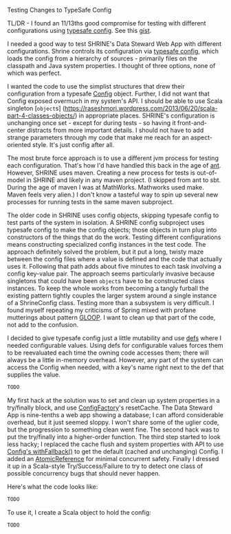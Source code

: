Testing Changes to TypeSafe Config

TL/DR - I found an 11/13ths good compromise for testing with different configurations using [typesafe config](https://github.com/typesafehub/config). See this [gist](https://gist.github.com/dwalend/5a193daa24af8dbfbdc5).

I needed a good way to test SHRINE's Data Steward Web App with different configurations. Shrine controls its configuration via [typesafe config](https://github.com/typesafehub/config), which loads the config from a hierarchy of sources - primarily files on the classpath and Java system properties. I thought of three options, none of which was perfect.

I wanted the code to use the simplist structures that drew their configuration from a typesafe [Config](https://github.com/typesafehub/config/blob/master/config/src/main/java/com/typesafe/config/Config.java) object. Further, I did not want that Config exposed overmuch in my system's API. I should be able to use Scala singleton [```object```s] (https://raseshmori.wordpress.com/2013/06/20/scala-part-4-classes-objects/) in appropriate places. SHRINE's configuration is unchanging once set - except for during tests - so having it front-and-center distracts from more important details. I should not have to add strange parameters through my code that make me reach for an aspect-oriented style. It's just config after all.

The most brute force approach is to use a different jvm process for testing each configuration. That's how I'd have handled this back in the age of [ant](http://zeroturnaround.com/rebellabs/java-build-tools-part-2-a-decision-makers-comparison-of-maven-gradle-and-ant-ivy/). However, SHRINE uses maven. Creating a new process for tests is out-of-model in SHRINE and likely in any maven project. (I skipped from ant to sbt. During the age of maven I was at MathWorks. Mathworks used make. Maven feels very alien.) I don't know a tasteful way to spin up several new processes for running tests in the same maven subproject.

The older code in SHRINE uses config objects, skipping typesafe config to test parts of the system in isolation. A SHRINE config subproject uses typesafe config to make the config objects; those objects in turn plug into constructors of the things that do the work. Testing different configurations means constructing specialized config instances in the test code. The approach definitely solved the problem, but it put a long, twisty maze between the config files where a value is defined and the code that actually uses it. Following that path adds about five minutes to each task involving a config key-value pair. The approach seems particularly invasive because singletons that could have been ```object```s have to be constructed class instances. To keep the whole works from becoming a tangly furball the existing pattern tightly couples the larger system around a single instance of a ShrineConfig class. Testing more than a subsystem is very difficult. I found myself repeating my criticisms of Spring mixed with profane mutterings about pattern [GLOOP](TODO). I want to clean up that part of the code, not add to the confusion.

I decided to give typesafe config just a little mutability and use [defs](TODO) where I needed configurable values. Using defs for configurable values forces them to be reevaluated each time the owning code accesses them; there will always be a little in-memory overhead. However, any part of the system can access the Config when needed, with a key's name right next to the def that supplies the value. 

```Scala
TODO
```

My first hack at the solution was to set and clean up system properties in a try/finally block, and use [ConfigFactory](https://github.com/typesafehub/config/blob/master/config/src/main/java/com/typesafe/config/ConfigFactory.java)'s resetCache. The Data Steward App is nine-tenths a web app showing a database; I can afford considerable overhead, but it just seemed sloppy. I won't share some of the uglier code, but the progression to something clean went fine. The second hack was to put the try/finally into a higher-order function. The third step started to look less hacky; I replaced the cache flush and system properties with API to use [Config's withFallback()](https://github.com/typesafehub/config#merging-config-trees) to get the default (cached and unchanging) Config. I added an [AtomicReference](TODO) for minimal concurrent safety. Finally I dressed it up in a Scala-style Try/Success/Failure to try to detect one class of possible concurrency bugs that should never happen.

Here's what the code looks like:

```Scala
TODO
```

To use it, I create a Scala object to hold the config:

```Scala
TODO
```

